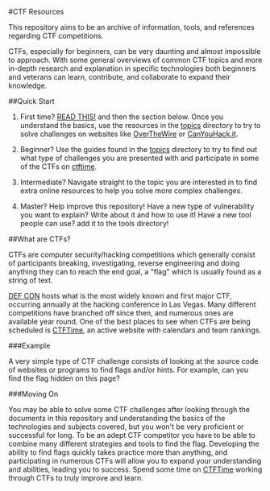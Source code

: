 ﻿#CTF Resources

This repository aims to be an archive of information, tools, and references regarding CTF competitions.

CTFs, especially for beginners, can be very daunting and almost impossible to approach. With some general overviews of common CTF topics and more in-depth research and explanation in specific technologies both beginners and veterans can learn, contribute, and collaborate to expand their knowledge.

##Quick Start

1. First time? [READ THIS!](http://trailofbits.github.io/ctf/) and then the section below. Once you understand the basics, use the resources in the [topics](./topics/) directory to try to solve challenges on websites like [OverTheWire](http://overthewire.org/wargames/) or [CanYouHack.it](http://canyouhack.it/).

2. Beginner? Use the guides found in the [topics](./topics/) directory to try to find out what type of challenges you are presented with and participate in some of the CTFs on [ctftime](https://ctftime.org/).

3. Intermediate? Navigate straight to the topic you are interested in to find extra online resources to help you solve more complex challenges.

4. Master? Help improve this repository! Have a new type of vulnerability you want to explain? Write about it and how to use it!  Have a new tool people can use? add it to the tools directory!

##What are CTFs?

CTFs are computer security/hacking competitions which generally consist of participants breaking, investigating, reverse engineering and doing anything they can to reach the end goal, a "flag" which is usually found as a string of text.

[DEF CON](http://en.wikipedia.org/wiki/DEF_CON) hosts what is the most widely known and first major CTF, occurring annually at the hacking conference in Las Vegas.  Many different competitions have branched off since then, and numerous ones are available year round.  One of the best places to see when CTFs are being scheduled is [CTFTime](https://ctftime.org/), an active website with calendars and team rankings.

###Example

A very simple type of CTF challenge consists of looking at the source code of websites or programs to find flags and/or hints.  For example, can you find the flag hidden on this page?

<!-- flag: 2_l33t_4_M3 -->

###Moving On

You may be able to solve some CTF challenges after looking through the documents in this repository and understanding the basics of the technologies and subjects covered, but you won't be very proficient or successful for long. To be an adept CTF competitor you have to be able to combine many different strategies and tools to find the flag.  Developing the ability to find flags quickly takes practice more than anything, and participating in numerous CTFs will allow you to expand your understanding and abilities, leading you to success. Spend some time on [CTFTime](https://ctftime.org/) working through CTFs to truly improve and learn.
